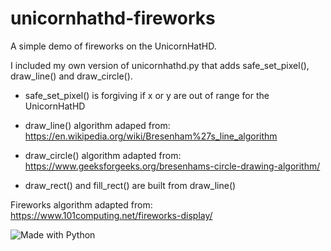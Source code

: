 # unicornhathd-fireworks
A simple demo of fireworks on the UnicornHatHD.

I included my own version of unicornhathd.py that adds safe_set_pixel(), draw_line() and draw_circle().

* safe_set_pixel() is forgiving if x or y are out of range for the UnicornHatHD

* draw_line() algorithm adaped from:
https://en.wikipedia.org/wiki/Bresenham%27s_line_algorithm

* draw_circle() algorithm adapted from:
https://www.geeksforgeeks.org/bresenhams-circle-drawing-algorithm/

* draw_rect() and fill_rect() are built from draw_line()

Fireworks algorithm adapted from:
https://www.101computing.net/fireworks-display/

![Made with Python](https://forthebadge.com/images/badges/made-with-python.svg)
